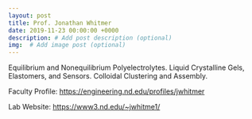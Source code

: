 ```yaml
---
layout: post
title: Prof. Jonathan Whitmer
date: 2019-11-23 00:00:00 +0000
description: # Add post description (optional)
img:  # Add image post (optional)
---
```

Equilibrium and Nonequilibrium Polyelectrolytes. Liquid Crystalline Gels, Elastomers, and Sensors. Colloidal Clustering and Assembly.

Faculty Profile: https://engineering.nd.edu/profiles/jwhitmer

Lab Website: https://www3.nd.edu/~jwhitme1/
